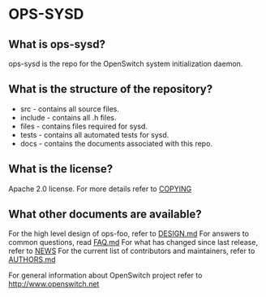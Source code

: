 ﻿OPS-SYSD
=========

What is ops-sysd?
------------------
ops-sysd is the repo for the OpenSwitch system initialization daemon.

What is the structure of the repository?
----------------------------------------
* src - contains all source files.
* include - contains all .h files.
* files - contains files required for sysd.
* tests - contains all automated tests for sysd.
* docs - contains the documents associated with this repo.

What is the license?
--------------------
Apache 2.0 license. For more details refer to [COPYING](COPYING)

What other documents are available?
-----------------------------------
For the high level design of ops-foo, refer to [DESIGN.md](DESIGN.md)
For answers to common questions, read [FAQ.md](FAQ.md)
For what has changed since last release, refer to [NEWS](NEWS)
For the current list of contributors and maintainers, refer to [AUTHORS.md](AUTHORS.md)

For general information about OpenSwitch project refer to http://www.openswitch.net
